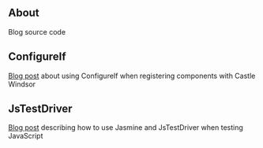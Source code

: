 ## About

Blog source code

## ConfigureIf

[Blog post](http://owainwragg.wordpress.com/2012/01/24/controlling-component-registration-with-configureif/) about using ConfigureIf when registering components with Castle Windsor

## JsTestDriver

[Blog post](http://owainwragg.wordpress.com/2012/01/29/uniting-testing-javascript-with-jasmine-and-jstestdriver/) describing how to use Jasmine and JsTestDriver when testing JavaScript